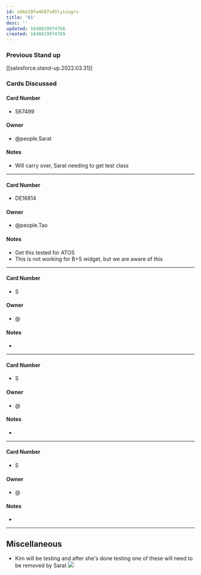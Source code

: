 ```yaml
---
id: s9ke10fw4k87x95lyizugrv
title: '01'
desc: ''
updated: 1648819974768
created: 1648819974769
---
```


### Previous Stand up
[[salesforce.stand-up.2022.03.31]]

### Cards Discussed
#### Card Number
- S67499
#### Owner
- @people.Sarat
#### Notes
- Will carry over, Sarat needing to get test class
---
#### Card Number
- DE16814
#### Owner
- @people.Tao 
#### Notes
- Get this tested for ATOS
- This is not working for B+S widget, but we are aware of this 
---
#### Card Number
- S
#### Owner
- @ 
#### Notes
- 
---
#### Card Number
- S
#### Owner
- @ 
#### Notes
-
---
#### Card Number
- S
#### Owner
- @ 
#### Notes
-
---
## Miscellaneous
- Kim will be testing and after she's done testing one of these will need to be removed by Sarat
  ![](/assets/images/2022-04-01-09-41-30.png) 
